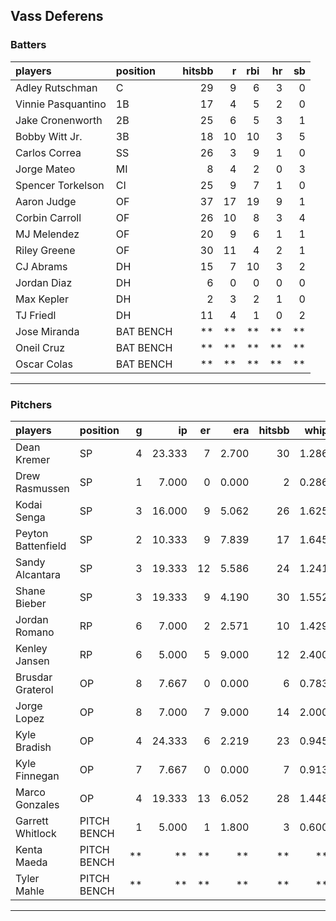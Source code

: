 ## Vass Deferens

### Batters

 
|players            |position  | hitsbb|  r| rbi| hr| sb| 
|:------------------|:---------|------:|--:|---:|--:|--:| 
|Adley Rutschman    |C         |     29|  9|   6|  3|  0| 
|Vinnie Pasquantino |1B        |     17|  4|   5|  2|  0| 
|Jake Cronenworth   |2B        |     25|  6|   5|  3|  1| 
|Bobby Witt Jr.     |3B        |     18| 10|  10|  3|  5| 
|Carlos Correa      |SS        |     26|  3|   9|  1|  0| 
|Jorge Mateo        |MI        |      8|  4|   2|  0|  3| 
|Spencer Torkelson  |CI        |     25|  9|   7|  1|  0| 
|Aaron Judge        |OF        |     37| 17|  19|  9|  1| 
|Corbin Carroll     |OF        |     26| 10|   8|  3|  4| 
|MJ Melendez        |OF        |     20|  9|   6|  1|  1| 
|Riley Greene       |OF        |     30| 11|   4|  2|  1| 
|CJ Abrams          |DH        |     15|  7|  10|  3|  2| 
|Jordan Diaz        |DH        |      6|  0|   0|  0|  0| 
|Max Kepler         |DH        |      2|  3|   2|  1|  0| 
|TJ Friedl          |DH        |     11|  4|   1|  0|  2| 
|Jose Miranda       |BAT BENCH |     **| **|  **| **| **| 
|Oneil Cruz         |BAT BENCH |     **| **|  **| **| **| 
|Oscar Colas        |BAT BENCH |     **| **|  **| **| **| 


* * *

### Pitchers

 
|players            |position    |  g|     ip| er|   era| hitsbb|  whip| so|  w| sv| 
|:------------------|:-----------|--:|------:|--:|-----:|------:|-----:|--:|--:|--:| 
|Dean Kremer        |SP          |  4| 23.333|  7| 2.700|     30| 1.286| 20|  2|  0| 
|Drew Rasmussen     |SP          |  1|  7.000|  0| 0.000|      2| 0.286|  7|  1|  0| 
|Kodai Senga        |SP          |  3| 16.000|  9| 5.062|     26| 1.625| 25|  0|  0| 
|Peyton Battenfield |SP          |  2| 10.333|  9| 7.839|     17| 1.645|  6|  0|  0| 
|Sandy Alcantara    |SP          |  3| 19.333| 12| 5.586|     24| 1.241| 17|  1|  0| 
|Shane Bieber       |SP          |  3| 19.333|  9| 4.190|     30| 1.552| 10|  1|  0| 
|Jordan Romano      |RP          |  6|  7.000|  2| 2.571|     10| 1.429|  9|  1|  3| 
|Kenley Jansen      |RP          |  6|  5.000|  5| 9.000|     12| 2.400|  2|  0|  3| 
|Brusdar Graterol   |OP          |  8|  7.667|  0| 0.000|      6| 0.783|  5|  1|  1| 
|Jorge Lopez        |OP          |  8|  7.000|  7| 9.000|     14| 2.000|  8|  0|  1| 
|Kyle Bradish       |OP          |  4| 24.333|  6| 2.219|     23| 0.945| 18|  1|  0| 
|Kyle Finnegan      |OP          |  7|  7.667|  0| 0.000|      7| 0.913| 10|  0|  4| 
|Marco Gonzales     |OP          |  4| 19.333| 13| 6.052|     28| 1.448| 11|  2|  0| 
|Garrett Whitlock   |PITCH BENCH |  1|  5.000|  1| 1.800|      3| 0.600|  4|  1|  0| 
|Kenta Maeda        |PITCH BENCH | **|     **| **|    **|     **|    **| **| **| **| 
|Tyler Mahle        |PITCH BENCH | **|     **| **|    **|     **|    **| **| **| **| 


* * *


